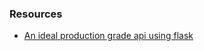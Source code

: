 ### Resources
* [An ideal production grade api using flask](https://github.com/AlFahimBinFaruk/flask-api-starter-kit)